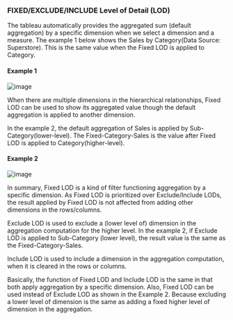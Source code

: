 ### FIXED/EXCLUDE/INCLUDE Level of Detail (LOD)

The tableau automatically provides the aggregated sum (default aggregation) by a specific dimension when we select a dimension and a measure. The example 1 below shows the Sales by Category(Data Source: Superstore). This is the same value when the Fixed LOD is applied to Category. 

#### Example 1

![image](https://user-images.githubusercontent.com/37023565/49418749-b66fec00-f751-11e8-9167-622a4283bad8.png)

When there are multiple dimensions in the hierarchical relationships, Fixed LOD can be used to show its aggregated value though the default aggregation is applied to another dimension.

In the example 2, the default aggregation of Sales is applied by Sub-Category(lower-level). The Fixed-Category-Sales is the value after Fixed LOD is applied to Category(higher-level).

#### Example 2

![image](https://user-images.githubusercontent.com/37023565/49418761-bf60bd80-f751-11e8-9554-66c7bec0dd20.png)

In summary, Fixed LOD is a kind of filter functioning aggregation by a specific dimension. As Fixed LOD is prioritized over Exclude/Include LODs, the result applied by Fixed LOD is not affected from adding other dimensions in the rows/columns.

Exclude LOD is used to exclude a (lower level of) dimension in the aggregation computation for the higher level. In the example 2, if Exclude LOD is applied to Sub-Category (lower level), the result value is the same as the Fixed-Category-Sales.

Include LOD is used to include a dimension in the aggregation computation, when it is cleared in the rows or columns.

Basically, the function of Fixed LOD and Include LOD is the same in that both apply aggregation by a specific dimension. Also, Fixed LOD can be used instead of Exclude LOD as shown in the Example 2. Because excluding a lower level of dimension is the same as adding a fixed higher level of dimension in the aggregation. 
